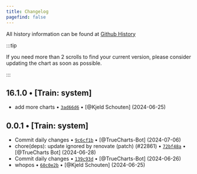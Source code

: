 ```yaml
---
title: Changelog
pagefind: false
---
```


All history information can be found at [Github History](https://github.com/truecharts/charts/commits/master/charts/system/node-feature-discovery)

:::tip

If you need more than 2 scrolls to find your current version, please consider updating the chart as soon as possible.

:::

## 16.1.0 • [Train: system]

- add more charts • [`3ad66d6`](https://github.com/truecharts/charts/commit/3ad66d6bd2189e90b86c3852eee5f2655974008f) • [@Kjeld Schouten] (2024-06-25)

## 0.0.1 • [Train: system]

- Commit daily changes • [`9c6cf1b`](https://github.com/truecharts/charts/commit/9c6cf1b50bf0ffbf6d3475b06ccd16b7e246f18f) • [@TrueCharts-Bot] (2024-07-06)
- chore(deps): update ignored by renovate (patch) (#22861) • [`72bf48a`](https://github.com/truecharts/charts/commit/72bf48a36f965f8362759779ce902b723fa450d1) • [@TrueCharts Bot] (2024-06-28)
- Commit daily changes • [`139c93d`](https://github.com/truecharts/charts/commit/139c93ddea0f96bca5e2ef73b1a729151877b491) • [@TrueCharts-Bot] (2024-06-26)
- whopos • [`60c0e2b`](https://github.com/truecharts/charts/commit/60c0e2bed0306c13051b30de883e615675f9acdf) • [@Kjeld Schouten] (2024-06-25)
